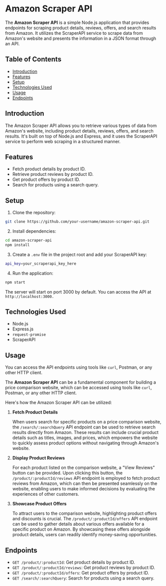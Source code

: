 # Amazon Scraper API

The **Amazon Scraper API** is a simple Node.js application that provides endpoints for scraping product details, reviews, offers, and search results from Amazon. It utilizes the ScraperAPI service to scrape data from Amazon's website and presents the information in a JSON format through an API.

## Table of Contents

- [Introduction](#introduction)
- [Features](#features)
- [Setup](#setup)
- [Technologies Used](#technologiesUsed)
- [Usage](#usage)
- [Endpoints](#endpoints)
  


## Introduction

The Amazon Scraper API allows you to retrieve various types of data from Amazon's website, including product details, reviews, offers, and search results. It's built on top of Node.js and Express, and it uses the ScraperAPI service to perform web scraping in a structured manner.

## Features

- Fetch product details by product ID.
- Retrieve product reviews by product ID.
- Get product offers by product ID.
- Search for products using a search query.

## Setup

1. Clone the repository:

```bash
git clone https://github.com/your-username/amazon-scraper-api.git
```

2. Install dependencies:

```bash
cd amazon-scraper-api
npm install
```

3. Create a `.env` file in the project root and add your ScraperAPI key:

```bash
api_key=your_scraperapi_key_here
```

4. Run the application:

```bash
npm start
```

The server will start on port 3000 by default. You can access the API at `http://localhost:3000.`


## Technologies Used

- Node.js
- Express.js
- `request-promise`
- ScraperAPI


## Usage

You can access the API endpoints using tools like `curl`, Postman, or any other HTTP client.

The **Amazon Scraper API** can be a fundamental component for building a price comparison website, which can be accessed using tools like `curl`, Postman, or any other HTTP client.

Here's how the Amazon Scraper API can be utilized:

1. **Fetch Product Details**

   When users search for specific products on a price comparison website, the `/search/:searchQuery` API endpoint can be used to retrieve search results directly from Amazon. These results can include crucial product details such as titles, images, and prices, which empowers the website to quickly assess product options without navigating through Amazon's website.

2. **Display Product Reviews**

   For each product listed on the comparison website, a "View Reviews" button can be provided. Upon clicking this button, the `/product/:productId/reviews` API endpoint is employed to fetch product reviews from Amazon, which can then be presented seamlessly on the website, enabling users to make informed decisions by evaluating the experiences of other customers.

3. **Showcase Product Offers**

   To attract users to the comparison website, highlighting product offers and discounts is crucial. The `/product/:productId/offers` API endpoint can be used to gather details about various offers available for a specific product on Amazon. By showcasing these offers alongside product details, users can readily identify money-saving opportunities.

## Endpoints

- `GET /product/:productId`: Get product details by product ID.
- `GET /product/:productId/reviews`: Get product reviews by product ID.
- `GET /product/:productId/offers`: Get product offers by product ID.
- `GET /search/:searchQuery`: Search for products using a search query.


